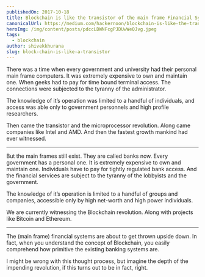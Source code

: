```yaml
---
publishedOn: 2017-10-18
title: Blockchain is like the transistor of the main frame Financial System
canonicalUrl: https://medium.com/hackernoon/blockchain-is-like-the-transistor-of-the-main-frame-financial-system-b77034c2762e
heroImg: /img/content/posts/pdccLDWNFcgPJDUwWeQJvg.jpeg
tags:
  - blockchain
author: shivekkhurana
slug: block-chain-is-like-a-transistor
---
```


There was a time when every government and university had their personal main frame computers. It was extremely expensive to own and maintain one. When geeks had to pay for time bound terminal access. The connections were subjected to the tyranny of the administrator.

The knowledge of it’s operation was limited to a handful of individuals, and access was able only to government personnels and high profile researchers.

Then came the transistor and the microprocessor revolution. Along came companies like Intel and AMD. And then the fastest growth mankind had ever witnessed.

---

But the main frames still exist. They are called banks now. Every government has a personal one. It is extremely expensive to own and maintain one. Individuals have to pay for tightly regulated bank access. And the financial services are subject to the tyranny of the lobbyists and the government.

The knowledge of it’s operation is limited to a handful of groups and companies, accessible only by high net-worth and high power individuals.

We are currently witnessing the Blockchain revolution. Along with projects like Bitcoin and Ethereum.

---

The (main frame) financial systems are about to get thrown upside down. In fact, when you understand the concept of Blockchain, you easily comprehend how primitive the existing banking systems are.

I might be wrong with this thought process, but imagine the depth of the impending revolution, if this turns out to be in fact, right.
